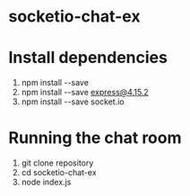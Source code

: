 # socketio-chat-ex

# Install dependencies
1. npm install --save
2. npm install --save express@4.15.2
3. npm install --save socket.io

# Running the chat room
1. git clone repository
2. cd socketio-chat-ex
3. node index.js
